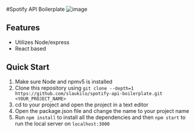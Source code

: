 #Spotify API Boilerplate
![image](C:\Users\slauk\OneDrive\Pictures\spotify.PNG)
## **Features**
- Utilizes Node/express
- React based

## **Quick Start**
1. Make sure Node and npmv5 is installed
2. Clone this repository using 
`git clone --depth=1 https://github.com/slaukilo/spotify-api-boilerplate.git <YOUR_PROJECT_NAME>`
3. cd to your project and open the project in a text editor
4. Open the package.json file and change the name to your project name
5. Run `npm install` to install all the dependencies and then `npm start` to
run the local server on `localhost:3000`
